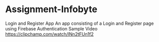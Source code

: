 # Assignment-Infobyte
Login and Register App
An app consisting of a Login and Register page using Firebase Authentication
Sample Video 
https://clipchamp.com/watch/lNn2tFUn1f2
